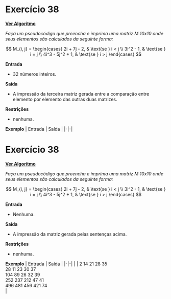 # Exercício 38
[**Ver Algoritmo**](Algoritmo38.md)

*Faça um pseudocódigo que preencha e imprima uma matriz M 10x10 onde seus
elementos são calculados da seguinte forma:*

$$
M_{i, j} = \begin{cases}
2i + 7j - 2, & \text{se } i < j \\
3i^2 - 1, & \text{se } i = j \\
4i^3 - 5j^2 + 1, & \text{se } i > j
\end{cases}
$$



**Entrada**

- 32 números inteiros.
  
**Saída**

- A impressão da terceira matriz gerada entre a comparação entre elemento por elemento das outras duas matrizes.
  
**Restrições**

- nenhuma.
  
**Exemplo**
| Entrada | Saída |
|-|-|
# Exercício 38
[**Ver Algoritmo**](Algoritmo38.md)

*Faça um pseudocódigo que preencha e imprima uma matriz M 10x10 onde seus
elementos são calculados da seguinte forma:*

$$
M_{i, j} = \begin{cases}
2i + 7j - 2, & \text{se } i < j \\
3i^2 - 1, & \text{se } i = j \\
4i^3 - 5j^2 + 1, & \text{se } i > j
\end{cases}
$$



**Entrada**

- Nenhuma.
  
**Saída**

- A impressão da matriz gerada pelas sentenças acima.
  
**Restrições**

- nenhuma.
  
**Exemplo**
| Entrada | Saída |
|-|-|
| | 2 14 21 28 35 <br> 28 11 23 30 37 <br> 104 89 26 32 39 <br> 252 237 212 47 41<br> 496 481 456 421 74<br>|
